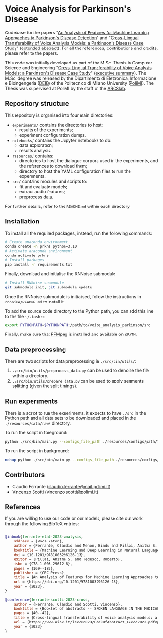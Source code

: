 # Voice Analysis for Parkinson's Disease

Codebase for the papers "[An Analysis of Features for Machine Learning Approaches to Parkinson's Disease Detection](https://www.overleaf.com/read/dfzwqkspnxxp)" and "[Cross-Lingual Transferability of Voice Analysis Models: a Parkinson's Disease Case Study](https://www.overleaf.com/read/yryxdcgzgprv)" ([extended abstract](https://www.overleaf.com/read/wtjyqvpnngwg)). 
For all the references, contributions and credits, please refer to the papers.

This code was initially developed as part of the M.Sc. Thesis in Computer Science and Engineering "[Cross-Lingual Transferability of Voice Analysis Models: a Parkinson's Disease Case Study](https://www.overleaf.com/read/tkbjcxxjrzjb)" ([executive summary](https://www.overleaf.com/read/qdszgphmhcsd)).
The M.Sc. degree was released by the Dipartimento di Elettronica, Informazione e Bioingengeria  ([DEIB](https://www.deib.polimi.it/eng/home-page)) of the Politecnico di Milano University ([PoliMI](https://www.unitn.it)).
The Thesis was supervised at PoliMI by the staff of the [ARCSlab](https://arcslab.dei.polimi.it).

## Repository structure

This repository is organised into four main directories:

- `experiments/` contains the directories to host:  
    - results of the experiments;
    - experiment configuration dumps.
- `notebooks/` contains the Jupyter notebooks to do:  
    - data exploration;
    - results analysis.
- `resources/` contains:
    - directories to host the dialogue corpora used in the experiments, and the references to download them;
    - directory to host the YAML configuration files to run the experiments.
- `src/` contains modules and scripts to: 
    - fit and evaluate models;
    - extract audio features;
    - preprocess data.

For further details, refer to the `README.md` within each directory.

## Installation

To install all the required packages, instead, run the following commands:

```bash
# Create anaconda environment
conda create -n prkns python=3.10
# Activate anaconda environment
conda activate prkns
# Install packages
pip install -r requirements.txt
```

Finally, download and initialise the RNNoise submodule

```bash
# Install RNNoise submodule 
git submodule init; git submodule update
```

Once the RNNoise submodule is initialised, follow the instructions in `rnnoise/README.md` to install it.

To add the source code directory to the Python path, you can add this line to the file `~/.bashrc`

```bash
export PYTHONPATH=$PYTHONPATH:/path/to/voice_analysis_parkinson/src
```

Finally, make sure that [FFMpeg](https://ffmpeg.org) is installed and available on `$PATH`.

## Data preprocessing

There are two scripts for data preprocessing in `./src/bin/utils/`:
1) `./src/bin/utils/preprocess_data.py` can be used to denoise the file within a directory.
2) `./src/bin/utils/prepare_data.py` can be used to apply segments splitting (given the split timings).

## Run experiments

There is a script to run the experiments, it expects to have `./src` in the Python path and all data sets to be downloaded and placed in the `./resources/data/raw/` directory.

To run the script in foreground:
```bash
python ./src/bin/main.py --configs_file_path ./resources/configs/path/to/config.yaml
```

To run the script in background:

```bash
nohup python ./src/bin/main.py --configs_file_path ./resources/configs/path/to/config.yaml > experiment_"$(date '+%Y_%m_%d_%H_%M_%S')".out &
``` 

## Contributors

- Claudio Ferrante ([claudio.ferrante@mail.polimi.it](mailto:claudio.ferrante@mail.polimi.it))
- Vincenzo Scotti ([vincenzo.scotti@polimi.it](mailto:vincenzo.scotti@polimi.it))

## References

If you are willing to use our code or our models, please cite our work through the following BibTeX entries:

```bibtex

```
```bibtex
@inbook{ferrante-etal-2023-analysis,
	address = {Boca Raton},
	author = {Ferrante, Claudio and Menon, Bindu and Pillai, Anitha S. and Sbattella, Licia and Scotti, Vincenzo},
	booktitle = {Machine Learning and Deep Learning in Natural Language Processing},
	doi = {10.1201/9781003296126-13},
	editor = {Pillai, Anitha S. and Tedesco, Roberto},
	isbn = {978-1-003-29612-6},
	pages = {169--183},
	publisher = {CRC Press},
	title = {An Analysis of Features for Machine Learning Approaches to Parkinson's Disease Detection},
	url = {https://doi.org/10.1201/9781003296126-13},
	year = {2023},
}
```
```bibtex
@conference{ferrante-scotti-2023-cross,
	author = {Ferrante, Claudio and Scotti, Vincenzo},
	booktitle = {Booklet of abstracts -- SPOKEN LANGUAGE IN THE MEDICAL FIELD: Linguistic analysis, technological applications and clinical tools},
	pages = {40--42},
	title = {Cross-lingual transferability of voice analysis models: a Parkinson's Disease case study},
	url = {https://www.aisv.it/lecce2023/BookOfAbstract_Lecce2023.pdf#page=40},
	year = {2023}
}
```
